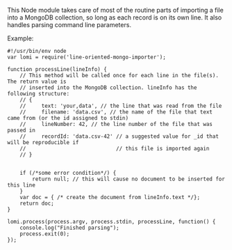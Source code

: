 This Node module takes care of most of the routine parts of importing a file into a MongoDB
collection, so long as each record is on its own line. It also handles parsing command line
parameters.

Example:

    #!/usr/bin/env node
    var lomi = require('line-oriented-mongo-importer');

    function processLine(lineInfo) {
        // This method will be called once for each line in the file(s). The return value is
        // inserted into the MongoDB collection. lineInfo has the following structure:
        // {
        //     text: 'your,data', // the line that was read from the file
        //     filename: 'data.csv', // the name of the file that text came from (or the id assigned to stdin)
        //     lineNumber: 42, // the line number of the file that was passed in
        //     recordId: 'data.csv-42' // a suggested value for _id that will be reproducible if
        //                             // this file is imported again
        // }


        if (/*some error condition*/) {
            return null; // this will cause no document to be inserted for this line
        }
        var doc = { /* create the document from lineInfo.text */};
        return doc;
    }

    lomi.process(process.argv, process.stdin, processLine, function() {
        console.log("Finished parsing");
        process.exit(0);
    });
